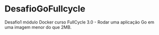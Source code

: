 # DesafioGoFullcycle
Desafio1  módulo Docker curso FullCycle 3.0 - Rodar uma aplicação Go em uma imagem menor do que 2MB.
